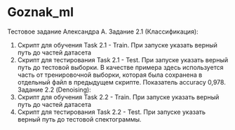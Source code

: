 # Goznak_ml
Тестовое задание Александра А.
Задание 2.1 (Классификация):
  1) Скрипт для обучения Task 2.1 - Train. При запуске указать верный путь до частей датасета
  2) Скрипт для тестирования Task 2.1 - Test. При запуске указать верный путь до тестовой выборки. В качестве примера здесь используется часть от тренировочной       выборки, которая была сохранена в отдельный файл в предыдущем скрипте. Показатель accuracy 0,978.
Задание 2.2 (Denoising):
  1) Скрипт для обучения Task 2.2 - Train. При запуске указать верный путь до частей датасета
  2) Скрипт для тестирования Task 2.2 - Test. При запуске указать верный путь до тестовой спектограммы.
